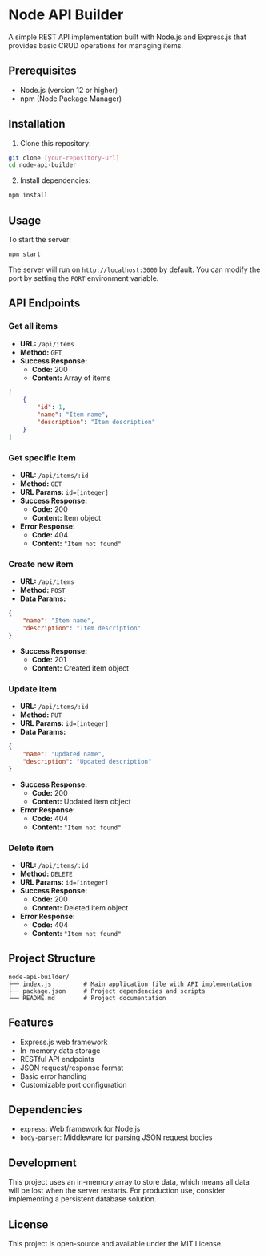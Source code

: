 # Node API Builder

A simple REST API implementation built with Node.js and Express.js that provides basic CRUD operations for managing items.

## Prerequisites

- Node.js (version 12 or higher)
- npm (Node Package Manager)

## Installation

1. Clone this repository:
```bash
git clone [your-repository-url]
cd node-api-builder
```

2. Install dependencies:
```bash
npm install
```

## Usage

To start the server:
```bash
npm start
```

The server will run on `http://localhost:3000` by default. You can modify the port by setting the `PORT` environment variable.

## API Endpoints

### Get all items
- **URL:** `/api/items`
- **Method:** `GET`
- **Success Response:**
  - **Code:** 200
  - **Content:** Array of items
```json
[
    {
        "id": 1,
        "name": "Item name",
        "description": "Item description"
    }
]
```

### Get specific item
- **URL:** `/api/items/:id`
- **Method:** `GET`
- **URL Params:** `id=[integer]`
- **Success Response:**
  - **Code:** 200
  - **Content:** Item object
- **Error Response:**
  - **Code:** 404
  - **Content:** `"Item not found"`

### Create new item
- **URL:** `/api/items`
- **Method:** `POST`
- **Data Params:**
```json
{
    "name": "Item name",
    "description": "Item description"
}
```
- **Success Response:**
  - **Code:** 201
  - **Content:** Created item object

### Update item
- **URL:** `/api/items/:id`
- **Method:** `PUT`
- **URL Params:** `id=[integer]`
- **Data Params:**
```json
{
    "name": "Updated name",
    "description": "Updated description"
}
```
- **Success Response:**
  - **Code:** 200
  - **Content:** Updated item object
- **Error Response:**
  - **Code:** 404
  - **Content:** `"Item not found"`

### Delete item
- **URL:** `/api/items/:id`
- **Method:** `DELETE`
- **URL Params:** `id=[integer]`
- **Success Response:**
  - **Code:** 200
  - **Content:** Deleted item object
- **Error Response:**
  - **Code:** 404
  - **Content:** `"Item not found"`

## Project Structure

```
node-api-builder/
├── index.js         # Main application file with API implementation
├── package.json     # Project dependencies and scripts
└── README.md        # Project documentation
```

## Features

- Express.js web framework
- In-memory data storage
- RESTful API endpoints
- JSON request/response format
- Basic error handling
- Customizable port configuration

## Dependencies

- `express`: Web framework for Node.js
- `body-parser`: Middleware for parsing JSON request bodies

## Development

This project uses an in-memory array to store data, which means all data will be lost when the server restarts. For production use, consider implementing a persistent database solution.

## License

This project is open-source and available under the MIT License.